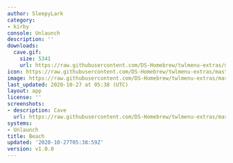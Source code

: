 ```yaml
---
author: SleepyLark
category:
- kirby
console: Unlaunch
description: ''
downloads:
  cave.gif:
    size: 5341
    url: https://raw.githubusercontent.com/DS-Homebrew/twlmenu-extras/master/_nds/TWiLightMenu/unlaunch/backgrounds/cave.gif
icon: https://raw.githubusercontent.com/DS-Homebrew/twlmenu-extras/master/_nds/TWiLightMenu/unlaunch/backgrounds/cave.gif
image: https://raw.githubusercontent.com/DS-Homebrew/twlmenu-extras/master/_nds/TWiLightMenu/unlaunch/backgrounds/cave.gif
last_updated: 2020-10-27 at 05:38 (UTC)
layout: app
license: ''
screenshots:
- description: Cave
  url: https://raw.githubusercontent.com/DS-Homebrew/twlmenu-extras/master/_nds/TWiLightMenu/unlaunch/backgrounds/cave.gif
systems:
- Unlaunch
title: Beach
updated: '2020-10-27T05:38:59Z'
version: v1.0.0
---
```

